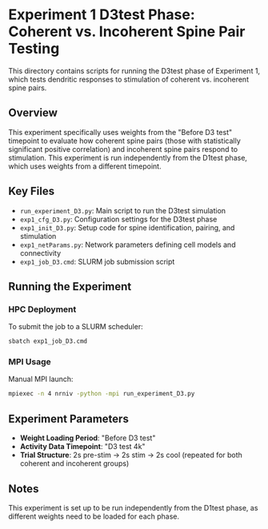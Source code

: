 # Experiment 1 D3test Phase: Coherent vs. Incoherent Spine Pair Testing

This directory contains scripts for running the D3test phase of Experiment 1, which tests dendritic responses to stimulation of coherent vs. incoherent spine pairs.

## Overview

This experiment specifically uses weights from the "Before D3 test" timepoint to evaluate how coherent spine pairs (those with statistically significant positive correlation) and incoherent spine pairs respond to stimulation. This experiment is run independently from the D1test phase, which uses weights from a different timepoint.

## Key Files

- `run_experiment_D3.py`: Main script to run the D3test simulation
- `exp1_cfg_D3.py`: Configuration settings for the D3test phase
- `exp1_init_D3.py`: Setup code for spine identification, pairing, and stimulation
- `exp1_netParams.py`: Network parameters defining cell models and connectivity
- `exp1_job_D3.cmd`: SLURM job submission script

## Running the Experiment

### HPC Deployment

To submit the job to a SLURM scheduler:

```bash
sbatch exp1_job_D3.cmd
```

### MPI Usage

Manual MPI launch:

```bash
mpiexec -n 4 nrniv -python -mpi run_experiment_D3.py
```

## Experiment Parameters

- **Weight Loading Period**: "Before D3 test"
- **Activity Data Timepoint**: "D3 test 4k"
- **Trial Structure**: 2s pre-stim → 2s stim → 2s cool (repeated for both coherent and incoherent groups)


## Notes

This experiment is set up to be run independently from the D1test phase, as different weights need to be loaded for each phase. 

